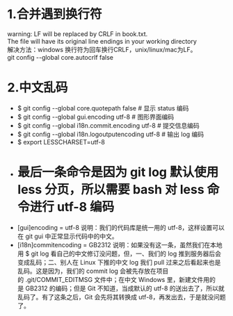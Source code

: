 
# 1.合并遇到换行符
warning: LF will be replaced by CRLF in book.txt.  
The file will have its original line endings in your working directory  
解决方法：windows 换行符为回车换行CRLF，unix/linux/mac为LF。  
git config --global core.autocrlf false
# 2.中文乱码
* $ git config --global core.quotepath false          # 显示 status 编码
* $ git config --global gui.encoding utf-8            # 图形界面编码
* $ git config --global i18n.commit.encoding utf-8    # 提交信息编码
* $ git config --global i18n.logoutputencoding utf-8  # 输出 log 编码
* $ export LESSCHARSET=utf-8
* # 最后一条命令是因为 git log 默认使用 less 分页，所以需要 bash 对 less 命令进行 utf-8 编码
* [gui]encoding = utf-8
说明：我们的代码库是统一用的 utf-8，这样设置可以在 git gui 中正常显示代码中的中文。
* [i18n]commitencoding = GB2312
说明：如果没有这一条，虽然我们在本地用 $ git log 看自己的中文修订没问题，但，一、我们的 log 推到服务器后会变成乱码；二、别人在 Linux 下推的中文 log 我们 pull 过来之后看起来也是乱码。这是因为，我们的 commit log 会被先存放在项目的 .git/COMMIT_EDITMSG 文件中；在中文 Windows 里，新建文件用的是 GB2312 的编码；但是 Git 不知道，当成默认的 utf-8 的送出去了，所以就乱码了。有了这条之后，Git 会先将其转换成 utf-8，再发出去，于是就没问题了。
